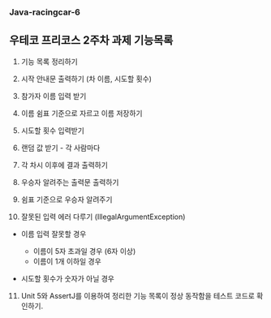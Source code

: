 ### Java-racingcar-6

## 우테코 프리코스 2주차 과제 기능목록

1. 기능 목록 정리하기

2. 시작 안내문 출력하기 (차 이름, 시도할 횟수)

3. 참가자 이름 입력 받기

4. 이름 쉼표 기준으로 자르고 이름 저장하기

5. 시도할 횟수 입력받기

6. 랜덤 값 받기 - 각 사람마다

7. 각 차시 이후에 결과 출력하기

8. 우승자 알려주는 출력문 출력하기

9. 쉼표 기준으로 우승자 알려주기

10. 잘못된 입력 에러 다루기 (IllegalArgumentException)
- 이름 입력 잘못할 경우
  - 이름이 5자 초과일 경우 (6자 이상)
  - 이름이 1개 이하일 경우

- 시도할 횟수가 숫자가 아닐 경우


11. Unit 5와 AssertJ를 이용하여 정리한 기능 목록이 정상 동작함을 테스트 코드로 확인하기.